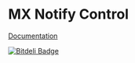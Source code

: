 # MX Notify Control #

[Documentation](http://www.eec.ms/add-ons/mx-notify-control)


[![Bitdeli Badge](https://d2weczhvl823v0.cloudfront.net/MaxLazar/mx-notify-control/trend.png)](https://bitdeli.com/free "Bitdeli Badge")

